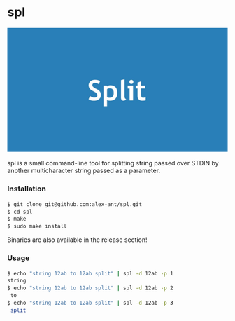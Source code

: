 # spl

![split it](https://raw.githubusercontent.com/alex-ant/spl/master/split.jpg "split it")

spl is a small command-line tool for splitting string passed over STDIN by another multicharacter string passed as a parameter.

### Installation

```sh
$ git clone git@github.com:alex-ant/spl.git
$ cd spl
$ make
$ sudo make install
```

Binaries are also available in the release section!

### Usage

```sh
$ echo "string 12ab to 12ab split" | spl -d 12ab -p 1
string
$ echo "string 12ab to 12ab split" | spl -d 12ab -p 2
 to
$ echo "string 12ab to 12ab split" | spl -d 12ab -p 3
 split
```
